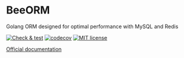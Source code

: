 # BeeORM

Golang ORM designed for optimal performance with MySQL and Redis

[![Check & test](https://github.com/latolukasz/beeorm/actions/workflows/main.yml/badge.svg?branch=v3)](https://github.com/latolukasz/beeorm/actions/workflows/main.yml)
[![codecov](https://codecov.io/gh/latolukasz/beeorm/branch/v3/graph/badge.svg?token=vUIiVutNWz)](https://codecov.io/gh/latolukasz/beeorm)
[![MIT license](https://img.shields.io/badge/license-MIT-brightgreen.svg)](https://opensource.org/licenses/MIT)

[Official documentation](https://beeorm.io)